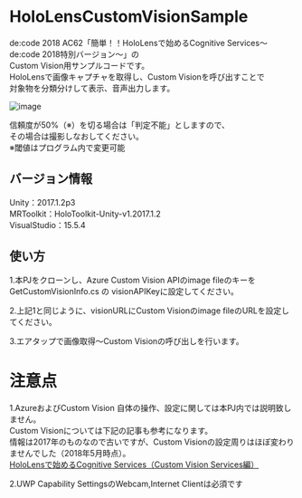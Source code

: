 # HoloLensCustomVisionSample

de:code 2018 AC62「簡単！！HoloLensで始めるCognitive Services～de:code 2018特別バージョン～」の  
Custom Vision用サンプルコードです。  
HoloLensで画像キャプチャを取得し、Custom Visionを呼び出すことで\
対象物を分類分けして表示、音声出力します。

![image](https://github.com/haveagit/HoloLensCustomVisionAPISample/blob/master/Assets/image/cat.jpg)

信頼度が50%（※）を切る場合は「判定不能」としますので、\
その場合は撮影しなおしてください。\
※閾値はプログラム内で変更可能

## バージョン情報
 Unity：2017.1.2p3  
 MRToolkit：HoloToolkit-Unity-v1.2017.1.2  
 VisualStudio：15.5.4  

## 使い方

1.本PJをクローンし、Azure Custom Vision APIのimage fileのキーを  
 GetCustomVisionInfo.cs の visionAPIKeyに設定してください。  

2.上記1と同じように、visionURLにCustom Visionのimage fileのURLを設定してください。

3.エアタップで画像取得～Custom Visionの呼び出しを行います。  

# 注意点

1.AzureおよびCustom Vision 自体の操作、設定に関しては本PJ内では説明致しません。\
  Custom Visionについては下記の記事も参考になります。\
  情報は2017年のものなので古いですが、Custom Visionの設定周りはほぼ変わりませんでした（2018年5月時点）。\
 [HoloLensで始めるCognitive Services（Custom Vision Services編）](https://qiita.com/morio36/items/42ee34a1c97929d44ca2)

2.UWP Capability SettingsのWebcam,Internet Clientは必須です
